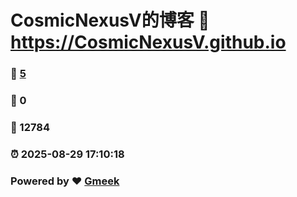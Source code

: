 # CosmicNexusV的博客 :link: https://CosmicNexusV.github.io 
### :page_facing_up: [5](https://CosmicNexusV.github.io/tag.html) 
### :speech_balloon: 0 
### :hibiscus: 12784 
### :alarm_clock: 2025-08-29 17:10:18 
### Powered by :heart: [Gmeek](https://github.com/Meekdai/Gmeek)
